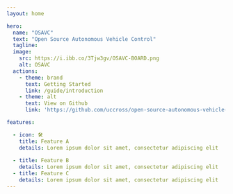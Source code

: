 ```yaml
---
layout: home

hero:
  name: "OSAVC"
  text: "Open Source Autonomous Vehicle Control"
  tagline:
  image:
    src: https://i.ibb.co/3Tjw3gv/OSAVC-BOARD.png
    alt: OSAVC
  actions:
    - theme: brand
      text: Getting Started
      link: /guide/introduction
    - theme: alt
      text: View on Github
      link: 'https://github.com/uccross/open-source-autonomous-vehicle-controller'

features:

  - icon: 🛠️
    title: Feature A
    details: Lorem ipsum dolor sit amet, consectetur adipiscing elit
    
  - title: Feature B
    details: Lorem ipsum dolor sit amet, consectetur adipiscing elit
  - title: Feature C
    details: Lorem ipsum dolor sit amet, consectetur adipiscing elit
---
```

